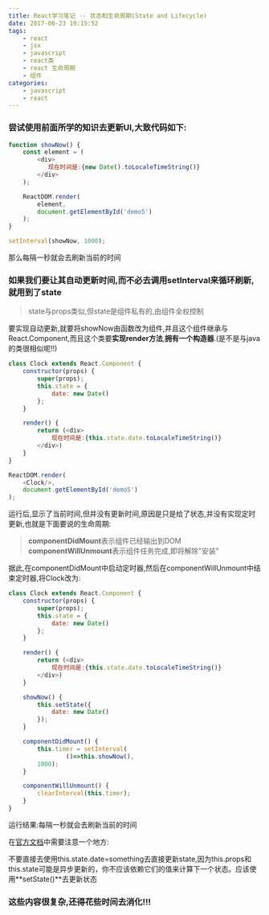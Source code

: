 ```yaml
---
title: React学习笔记 -- 状态和生命周期(State and Lifecycle)
date: 2017-06-23 19:15:52
tags:
    - react
    - jsx
    - javascript
    - react类
    - react 生命周期
    - 组件
categories:
    - javascript
    - react
---
```


### 尝试使用前面所学的知识去更新UI,大致代码如下:
```javascript
function showNow() {
    const element = (
        <div>
           现在时间是:{new Date().toLocaleTimeString()}
        </div>
    );

    ReactDOM.render(
        element,
        document.getElementById('demo5')
    );
}

setInterval(showNow, 1000);
```
那么每隔一秒就会去刷新当前的时间

### 如果我们要让其自动更新时间,而不必去调用setInterval来循环刷新,就用到了state
>state与props类似,但state是组件私有的,由组件全权控制

要实现自动更新,就要将showNow由函数改为组件,并且这个组件继承与React.Component,而且这个类要**实现render方法**,**拥有一个构造器**.(是不是与java的类很相似呢!!)
```javascript
class Clock extends React.Component {
    constructor(props) {
        super(props);
        this.state = {
            date: new Date()
        };
    }

    render() {
        return (<div>
            现在时间是:{this.state.date.toLocaleTimeString()}
        </div>)
    }
}

ReactDOM.render(
    <Clock/>,
    document.getElementById('demo5')
);
```
运行后,显示了当前时间,但并没有更新时间,原因是只是给了状态,并没有实现定时更新,也就是下面要说的生命周期:
>**componentDidMount**表示组件已经输出到DOM
>**componentWillUnmount**表示组件任务完成,即将解除"安装"

据此,在componentDidMount中启动定时器,然后在componentWillUnmount中结束定时器,将Clock改为:
```javascript
class Clock extends React.Component {
    constructor(props) {
        super(props);
        this.state = {
            date: new Date()
        };
    }

    render() {
        return (<div>
            现在时间是:{this.state.date.toLocaleTimeString()}
        </div>)
    }

    showNow() {
        this.setState({
            date: new Date()
        });
    }

    componentDidMount() {
        this.timer = setInterval(
                ()=>this.showNow(),
        1000);
    }

    componentWillUnmount() {
        clearInterval(this.timer);
    }
}
```
运行结果:每隔一秒就会去刷新当前的时间

在[官方文档](https://facebook.github.io/react/docs/state-and-lifecycle.html)中需要注意一个地方:

不要直接去使用this.state.date=something去直接更新state,因为this.props和this.state可能是异步更新的，你不应该依赖它们的值来计算下一个状态。应该使用**setState()**去更新状态

### 这些内容很复杂,还得花些时间去消化!!!

